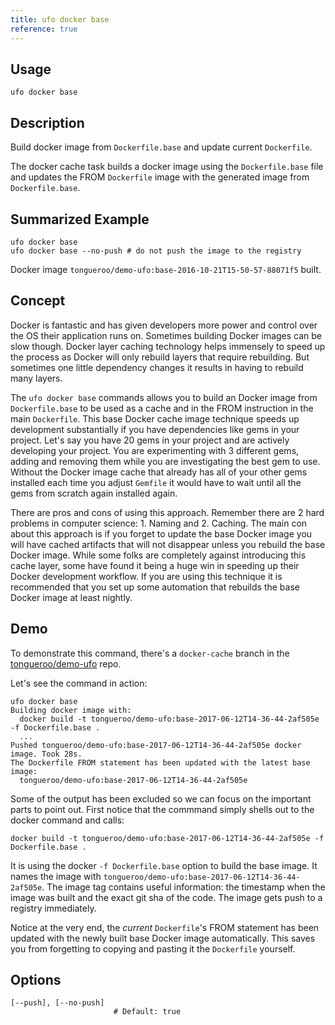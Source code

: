 ```yaml
---
title: ufo docker base
reference: true
---
```


## Usage

    ufo docker base

## Description

Build docker image from `Dockerfile.base` and update current `Dockerfile`.

The docker cache task builds a docker image using the `Dockerfile.base` file and
updates the FROM `Dockerfile` image with the generated image from `Dockerfile.base`.

## Summarized Example

    ufo docker base
    ufo docker base --no-push # do not push the image to the registry

Docker image `tongueroo/demo-ufo:base-2016-10-21T15-50-57-88071f5` built.

## Concept

Docker is fantastic and has given developers more power and control over the OS their application runs on.  Sometimes building Docker images can be slow though.  Docker layer caching technology helps immensely to speed up the process as Docker will only rebuild layers that require rebuilding. But sometimes one little dependency changes it results in having to rebuild many layers.

The `ufo docker base` commands allows you to build an Docker image from `Dockerfile.base` to be used as a cache and in the FROM instruction in the main `Dockerfile`.  This base Docker cache image technique speeds up development substantially if you have dependencies like gems in your project.  Let's say you have 20 gems in your project and are actively developing your project. You are experimenting with 3 different gems, adding and removing them while you are investigating the best gem to use.  Without the Docker image cache that already has all of your other gems installed each time you adjust `Gemfile` it would have to wait until all the gems from scratch again installed again.

There are pros and cons of using this approach.  Remember there are 2 hard problems in computer science: 1. Naming and 2. Caching.  The main con about this approach is if you forget to update the base Docker image you will have cached artifacts that will not disappear unless you rebuild the base Docker image.  While some folks are completely against introducing this cache layer, some have found it being a huge win in speeding up their Docker development workflow.  If you are using this technique it is recommended that you set up some automation that rebuilds the base Docker image at least nightly.

## Demo

To demonstrate this command, there's a `docker-cache` branch in the [tongueroo/demo-ufo](https://github.com/tongueroo/demo-ufo/tree/docker-cache) repo.

 Let's see the command in action:

    ufo docker base
    Building docker image with:
      docker build -t tongueroo/demo-ufo:base-2017-06-12T14-36-44-2af505e -f Dockerfile.base .
      ...
    Pushed tongueroo/demo-ufo:base-2017-06-12T14-36-44-2af505e docker image. Took 28s.
    The Dockerfile FROM statement has been updated with the latest base image:
      tongueroo/demo-ufo:base-2017-06-12T14-36-44-2af505e

Some of the output has been excluded so we can focus on the important parts to point out. First notice that the commmand simply shells out to the docker command and calls:

    docker build -t tongueroo/demo-ufo:base-2017-06-12T14-36-44-2af505e -f Dockerfile.base .

It is using the docker `-f Dockerfile.base` option to build the base image.  It names the image with `tongueroo/demo-ufo:base-2017-06-12T14-36-44-2af505e`.  The image tag contains useful information: the timestamp when the image was built and the exact git sha of the code.  The image gets push to a registry immediately.

Notice at the very end, the *current* `Dockerfile`'s FROM statement has been updated with the newly built base Docker image automatically.  This saves you from forgetting to copying and pasting it the `Dockerfile` yourself.


## Options

```
[--push], [--no-push]
                       # Default: true
```

